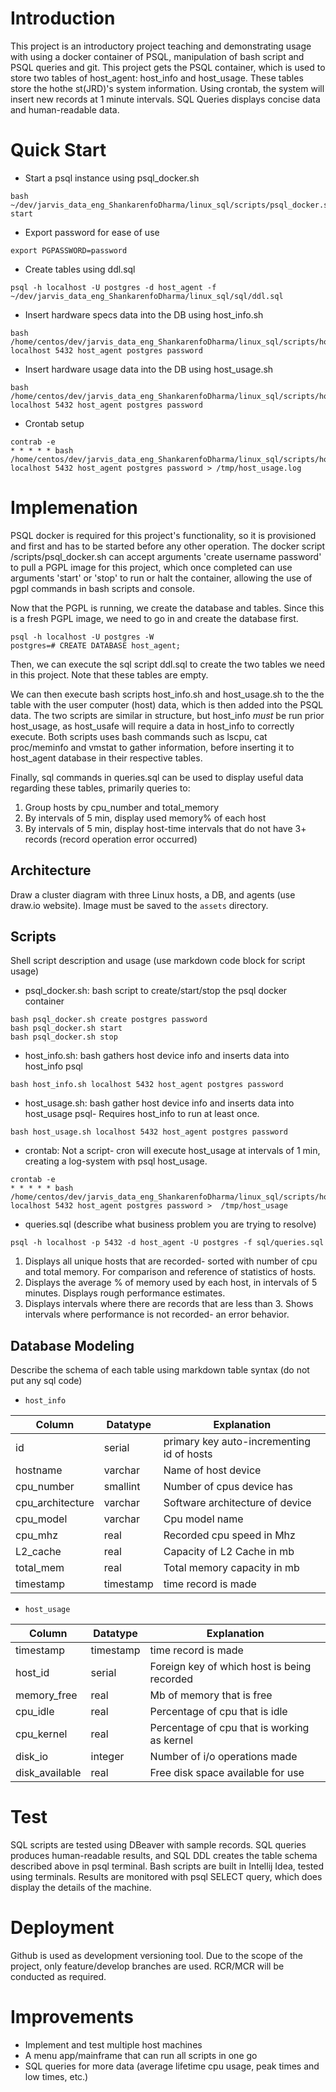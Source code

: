 # Introduction
This project is an introductory project teaching and demonstrating usage with using a docker container of PSQL, manipulation of bash script and PSQL queries and git. This project gets the PSQL container, which is used to store two tables of host_agent: host_info and host_usage. These tables store the hothe st(JRD)'s system information. Using crontab, the system will insert new records at 1 minute intervals. SQL Queries displays concise data and human-readable data.

# Quick Start
- Start a psql instance using psql_docker.sh
```
bash ~/dev/jarvis_data_eng_ShankarenfoDharma/linux_sql/scripts/psql_docker.sh start
```
- Export password for ease of use
```
export PGPASSWORD=password
```
- Create tables using ddl.sql
```
psql -h localhost -U postgres -d host_agent -f ~/dev/jarvis_data_eng_ShankarenfoDharma/linux_sql/sql/ddl.sql
```
- Insert hardware specs data into the DB using host_info.sh
```
bash /home/centos/dev/jarvis_data_eng_ShankarenfoDharma/linux_sql/scripts/host_info.sh localhost 5432 host_agent postgres password
```
- Insert hardware usage data into the DB using host_usage.sh
```
bash /home/centos/dev/jarvis_data_eng_ShankarenfoDharma/linux_sql/scripts/host_usage.sh localhost 5432 host_agent postgres password
```
- Crontab setup
```
contrab -e
* * * * * bash /home/centos/dev/jarvis_data_eng_ShankarenfoDharma/linux_sql/scripts/host_usage.sh localhost 5432 host_agent postgres password > /tmp/host_usage.log
```

# Implemenation
PSQL docker is required for this project's functionality, so it is provisioned and first and has to be started before any other operation. The docker script /scripts/psql_docker.sh can accept arguments 'create username password' to pull a PGPL image for this project, which once completed can use arguments 'start' or 'stop' to run or halt the container, allowing the use of pgpl commands in bash scripts and console.

Now that the PGPL is running, we create the database and tables. Since this is a fresh PGPL image, we need to go in and create the database first.
```
psql -h localhost -U postgres -W
postgres=# CREATE DATABASE host_agent;
```
Then, we can execute the sql script ddl.sql to create the two tables we need in this project. Note that these tables are empty.

We can then execute bash scripts host_info.sh and host_usage.sh to the the table with the user computer (host) data, which is then added into the PSQL data. The two scripts are similar in structure, but host_info *must* be run prior host_usage, as host_usafe will require a data in host_info to correctly execute. Both scripts uses bash commands such as lscpu, cat proc/meminfo and vmstat to gather information, before inserting it to host_agent database in their respective tables.

Finally, sql commands in queries.sql can be used to display useful data regarding these tables, primarily queries to:
1. Group hosts by cpu_number and total_memory
2. By intervals of 5 min, display used memory% of each host
3. By intervals of 5 min, display host-time intervals that do not have 3+ records (record operation error occurred)

## Architecture
Draw a cluster diagram with three Linux hosts, a DB, and agents (use draw.io website). Image must be saved to the `assets` directory. 

## Scripts
Shell script description and usage (use markdown code block for script usage)
- psql_docker.sh: bash script to create/start/stop the psql docker container
```
bash psql_docker.sh create postgres password
bash psql_docker.sh start
bash psql_docker.sh stop
```
- host_info.sh: bash gathers host device info and inserts data into host_info psql
```
bash host_info.sh localhost 5432 host_agent postgres password
```
- host_usage.sh: bash gather host device info and inserts data into host_usage psql- Requires host_info to run at least once.
```
bash host_usage.sh localhost 5432 host_agent postgres password
```
- crontab: Not a script- cron will execute host_usage at intervals of 1 min, creating a log-system with psql host_usage.
```
crontab -e
* * * * * bash /home/centos/dev/jarvis_data_eng_ShankarenfoDharma/linux_sql/scripts/host_usage.sh localhost 5432 host_agent postgres password >  /tmp/host_usage
```
- queries.sql (describe what business problem you are trying to resolve)
```
psql -h localhost -p 5432 -d host_agent -U postgres -f sql/queries.sql
```
1. Displays all unique hosts that are recorded- sorted with number of cpu and total memory. For comparison and reference of statistics of hosts.
2. Displays the average % of memory used by each host, in intervals of 5 minutes. Displays rough performance estimates.
3. Displays intervals where there are records that are less than 3. Shows intervals where performance is not recorded- an error behavior.

## Database Modeling
Describe the schema of each table using markdown table syntax (do not put any sql code)
- `host_info`

| Column  | Datatype | Explanation |
| --- | --- | --- |
| id | serial | primary key auto-incrementing id of hosts |
| hostname | varchar | Name of host device |
| cpu_number | smallint | Number of cpus device has |
| cpu_architecture | varchar | Software architecture of device |
| cpu_model | varchar | Cpu model name |
| cpu_mhz | real | Recorded cpu speed in Mhz |
| L2_cache | real | Capacity of L2 Cache in mb |
| total_mem | real | Total memory capacity in mb |
| timestamp | timestamp | time record is made |
- `host_usage`

| Column  | Datatype | Explanation |
| --- | --- | --- |
| timestamp | timestamp | time record is made |
| host_id | serial | Foreign key of which host is being recorded |
| memory_free | real | Mb of memory that is free |
| cpu_idle | real | Percentage of cpu that is idle |
| cpu_kernel | real | Percentage of cpu that is working as kernel |
| disk_io | integer | Number of i/o operations made |
| disk_available | real | Free disk space available for use |

# Test
SQL scripts are tested using DBeaver with sample records. SQL queries produces human-readable results, and SQL DDL creates the table schema described above in psql terminal.
Bash scripts are built in Intellij Idea, tested using terminals. Results are monitored with psql SELECT query, which does display the details of the machine.

# Deployment
Github is used as development versioning tool. Due to the scope of the project, only feature/develop branches are used. RCR/MCR will be conducted as required.

# Improvements
- Implement and test multiple host machines 
- A menu app/mainframe that can run all scripts in one go
- SQL queries for more data (average lifetime cpu usage, peak times and low times, etc.)
